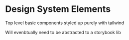 # Design System Elements

Top level basic components styled up purely with tailwind

Will evenbtually need to be abstracted to a storybook lib
